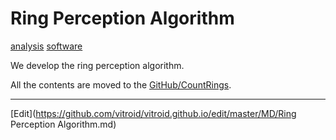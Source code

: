 # Ring Perception Algorithm

[analysis](analysis.md) [software](software.md)

We develop the ring perception algorithm.

All the contents are moved to the [GitHub/CountRings](https://github.com[vitroid](vitroid.md)/CountRIngs).







----
[Edit](https://github.com/vitroid/vitroid.github.io/edit/master/MD/Ring Perception Algorithm.md)
